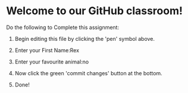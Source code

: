 # Welcome to our GitHub classroom!

Do the following to Complete this assignment:

1. Begin editing this file by clicking the 'pen' symbol above.

2. Enter your First Name:Rex

3. Enter your favourite animal:no

4. Now click the green 'commit changes' button at the bottom.

5. Done!
